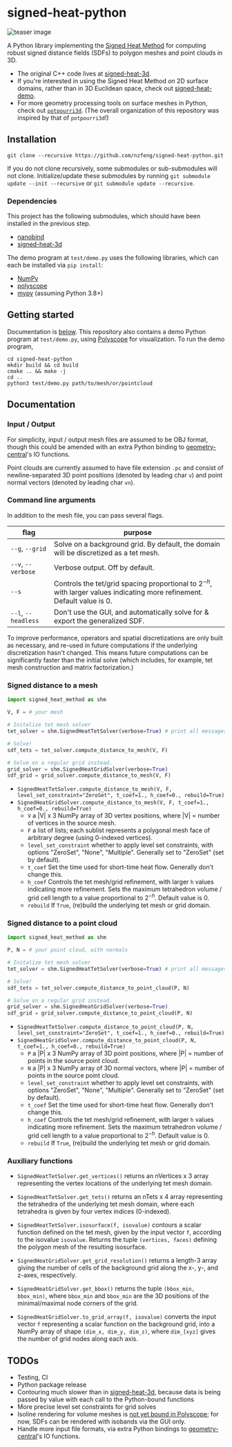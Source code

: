 # signed-heat-python

![teaser image](https://github.com/nzfeng/signed-heat-3d/blob/main/media/teaser.png)

A Python library implementing the [Signed Heat Method](https://nzfeng.github.io/research/SignedHeatMethod/index.html) for computing robust signed distance fields (SDFs) to polygon meshes and point clouds in 3D.

* The original C++ code lives at [signed-heat-3d](https://github.com/nzfeng/signed-heat-3d).
* If you're interested in using the Signed Heat Method *on* 2D surface domains, rather than in 3D Euclidean space, check out [signed-heat-demo](https://github.com/nzfeng/signed-heat-demo).
* For more geometry processing tools on surface meshes in Python, check out [`potpourri3d`](https://github.com/nmwsharp/potpourri3d). (The overall organization of this repository was inspired by that of `potpourri3d`!)

## Installation

```
git clone --recursive https://github.com/nzfeng/signed-heat-python.git
```

If you do not clone recursively, some submodules or sub-submodules will not clone. Initialize/update these submodules by running `git submodule update --init --recursive` or `git submodule update --recursive`.

### Dependencies

This project has the following submodules, which should have been installed in the previous step.
* [nanobind](https://nanobind.readthedocs.io/en/latest/)
* [signed-heat-3d](https://github.com/nzfeng/signed-heat-3d)

The demo program at `test/demo.py` uses the following libraries, which can each be installed via `pip install`:
* [NumPy](https://numpy.org/)
* [polyscope](https://polyscope.run/py/)
* [mypy](https://www.mypy-lang.org/) (assuming Python 3.8+)

## Getting started

Documentation is [below](#documentation). This repository also contains a demo Python program at `test/demo.py`, using [Polyscope](https://github.com/nmwsharp/polyscope-py) for visualization. To run the demo program, 

```
cd signed-heat-python
mkdir build && cd build
cmake .. && make -j
cd ..
python3 test/demo.py path/to/mesh/or/pointcloud
```

## Documentation

### Input / Output

For simplicity, input / output mesh files are assumed to be OBJ format, though this could be amended with an extra Python binding to [geometry-central](https://geometry-central.net/)'s IO functions.

Point clouds are currently assumed to have file extension `.pc` and consist of newline-separated 3D point positions (denoted by leading char `v`) and point normal vectors (denoted by leading char `vn`).

### Command line arguments

In addition to the mesh file, you can pass several flags.

|flag | purpose|
| ------------- |-------------|
|`--g`, `--grid`| Solve on a background grid. By default, the domain will be discretized as a tet mesh. |
|`--v`, `--verbose`| Verbose output. Off by default.|
|`--s`| Controls the tet/grid spacing proportional to $2^{-h}$, with larger values indicating more refinement. Default value is 0.|
|`--l`, `--headless`| Don't use the GUI, and automatically solve for & export the generalized SDF.|

To improve performance, operators and spatial discretizations are only built as necessary, and re-used in future computations if the underlying discretization hasn't changed. This means future computations can be significantly faster than the initial solve (which includes, for example, tet mesh construction and matrix factorization.)

### Signed distance to a mesh

```python
import signed_heat_method as shm

V, F = # your mesh

# Initalize tet mesh solver
tet_solver = shm.SignedHeatTetSolver(verbose=True) # print all messages

# Solve!
sdf_tets = tet_solver.compute_distance_to_mesh(V, F)

# Solve on a regular grid instead.
grid_solver = shm.SignedHeatGridSolver(verbose=True)
sdf_grid = grid_solver.compute_distance_to_mesh(V, F)

```

- `SignedHeatTetSolver.compute_distance_to_mesh(V, F, level_set_constraint="ZeroSet", t_coef=1., h_coef=0., rebuild=True)`
- `SignedHeatGridSolver.compute_distance_to_mesh(V, F, t_coef=1., h_coef=0., rebuild=True)`
  - `V` a |V| x 3 NumPy array of 3D vertex positions, where |V| = number of vertices in the source mesh.
  - `F` a list of lists; each sublist represents a polygonal mesh face of arbitrary degree (using 0-indexed vertices).
  - `level_set_constraint` whether to apply level set constraints, with options "ZeroSet", "None", "Multiple". Generally set to "ZeroSet" (set by default).
  - `t_coef` Set the time used for short-time heat flow. Generally don't change this.
  - `h_coef` Controls the tet mesh/grid refinement, with larger `h` values indicating more refinement. Sets the maximum tetrahedron volume / grid cell length to a value proportional to $2^{-h}$. Default value is 0.
  - `rebuild` If `True`, (re)build the underlying tet mesh or grid domain.

### Signed distance to a point cloud

```python
import signed_heat_method as shm

P, N = # your point cloud, with normals

# Initalize tet mesh solver
tet_solver = shm.SignedHeatTetSolver(verbose=True) # print all messages

# Solve!
sdf_tets = tet_solver.compute_distance_to_point_cloud(P, N)

# Solve on a regular grid instead.
grid_solver = shm.SignedHeatGridSolver(verbose=True)
sdf_grid = grid_solver.compute_distance_to_point_cloud(P, N)

```

- `SignedHeatTetSolver.compute_distance_to_point_cloud(P, N, level_set_constraint="ZeroSet", t_coef=1., h_coef=0., rebuild=True)`
- `SignedHeatGridSolver.compute_distance_to_point_cloud(P, N, t_coef=1., h_coef=0., rebuild=True)`
  - `P` a |P| x 3 NumPy array of 3D point positions, where |P| = number of points in the source point cloud.
  - `N` a |P| x 3 NumPy array of 3D normal vectors, where |P| = number of points in the source point cloud.
  - `level_set_constraint` whether to apply level set constraints, with options "ZeroSet", "None", "Multiple". Generally set to "ZeroSet" (set by default).
  - `t_coef` Set the time used for short-time heat flow. Generally don't change this.
  - `h_coef` Controls the tet mesh/grid refinement, with larger `h` values indicating more refinement. Sets the maximum tetrahedron volume / grid cell length to a value proportional to $2^{-h}$. Default value is 0.
  - `rebuild` If `True`, (re)build the underlying tet mesh or grid domain.

### Auxiliary functions

- `SignedHeatTetSolver.get_vertices()` returns an nVertices x 3 array representing the vertex locations of the underlying tet mesh domain.
- `SignedHeatTetSolver.get_tets()` returns an nTets x 4 array representing the tetrahedra of the underlying tet mesh domain, where each tetrahedra is given by four vertex indices (0-indexed).
- `SignedHeatTetSolver.isosurface(f, isovalue)` contours a scalar function defined on the tet mesh, given by the input vector `f`, according to the isovalue `isovalue`. Returns the tuple `(vertices, faces)` defining the polygon mesh of the resulting isosurface.

- `SignedHeatGridSolver.get_grid_resolution()` returns a length-3 array giving the number of cells of the background grid along the x-, y-, and z-axes, respectively.
- `SignedHeatGridSolver.get_bbox()` returns the tuple `(bbox_min, bbox_min)`, where `bbox_min` and `bbox_min` are the 3D positions of the minimal/maximal node corners of the grid.
- `SignedHeatGridSolver.to_grid_array(f, isovalue)`  converts the input vector `f` representing a scalar function on the background grid, into a NumPy array of shape `(dim_x, dim_y, dim_z)`, where `dim_[xyz]` gives the number of grid nodes along each axis.

## TODOs

* Testing, CI
* Python package release
* Contouring much slower than in [signed-heat-3d](https://github.com/nzfeng/signed-heat-3d), because data is being passed by value with each call to the Python-bound functions
* More precise level set constraints for grid solves
* Isoline rendering for volume meshes is [not yet bound in Polyscope](https://github.com/nmwsharp/polyscope-py/issues/36); for now, SDFs can be rendered with isobands via the GUI only.
* Handle more input file formats, via extra Python bindings to [geometry-central](https://geometry-central.net/)'s IO functions.
